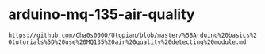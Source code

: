 # arduino-mq-135-air-quality

``
https://github.com/Cha0s0000/Utopian/blob/master/%5BArduino%20basics%20tutorials%5D%20use%20MQ135%20air%20quality%20detecting%20module.md
``
